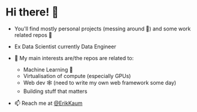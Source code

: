 # Hi there! 👋

- You'll find mostly personal projects (messing around 🚀) and some work related repos 👷
- Ex Data Scientist currently Data Engineer
- 👀 My main interests are/the repos are related to:
  - Machine Learning 🎰
  - Virtualisation of compute (especially GPUs)
  - Web dev 🕸️ (need to write my own web framework some day)
  - Building stuff that matters

- 📫 Reach me at [@ErikKaum](https://twitter.com/ErikKaum)


<!---
ErikKaum/ErikKaum is a ✨ special ✨ repository because its `README.md` (this file) appears on your GitHub profile.
You can click the Preview link to take a look at your changes.
--->

